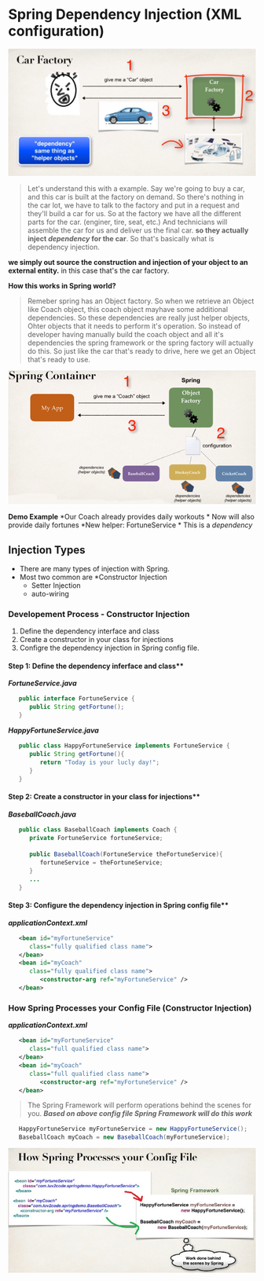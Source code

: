 # Spring Dependency Injection (XML configuration)

   ![](images/dpixml_01.jpg)

   > Let's understand this with a example.
   > Say we're going to buy a car, and this car is built at the factory on demand.
   > So there's nothing in the car lot, we have to talk to the factory and put in a request and they'll build a car for us.
   > So at the factory we have all the different parts for the car. (enginer, tire, seat, etc.)
   > And technicians will assemble the car for us and deliver us the final car.
   > **so they actually inject *dependency* for the car**.
   > So that's basically what is dependency injection.

   **we simply out source the construction and injection of your object to an external entity.**
     in this case that's the car factory.

   **How this works in Spring world?**
   > Remeber spring has an Object factory.
   > So when we retrieve an Object like Coach object, this coach object mayhave some additional dependencies.
   > So these dependencies are really just helper objects, Ohter objects that it needs to perform it's operation.
   > So instead of developer having manually build the coach object and all it's dependencies the spring framework or the spring factory will actually do this.
   > So just like the car that's ready to drive, here we get an Object that's ready to use.

   ![](images/dpixml_02.png)

   **Demo Example**
      *Our Coach already provides daily workouts
      * Now will also provide daily fortunes
         *New helper: FortuneService
         * This is a *dependency*

## Injection Types

* There are many types of injection with Spring.
* Most two common are
  *Constructor Injection
  * Setter Injection
  * auto-wiring

### Developement Process - Constructor Injection

   1. Define the dependency interface and class
   2. Create a constructor in your class for injections
   3. Configre the dependency injection in Spring config file.

#### Step 1: Define the dependency inferface and class**

   ***FortuneService.java***

   ```Java
      public interface FortuneService {
         public String getFortune();
      }
   ```

   ***HappyFortuneService.java***

   ```Java
      public class HappyFortuneService implements FortuneService {
         public String getFortune(){
            return "Today is your lucly day!";
         }
      }
   ```

#### Step 2: Create a constructor in your class for injections**

   ***BaseballCoach.java***

   ```Java
      public class BaseballCoach implements Coach {
         private FortuneService fortuneService;

         public BaseballCoach(FortuneService theFortuneService){
            fortuneService = theFortuneService;
         }
         ...
      }
   ```

#### Step 3: Configure the dependency injection in Spring config file**

   ***applicationContext.xml***

   ```Xml
      <bean id="myFortuneService"
         class="fully qualified class name">
      </bean>
      <bean id="myCoach"
         class="fully qualified class name">
            <constructor-arg ref="myFortuneService" />
      </bean>
   ```

### How Spring Processes your Config File (Constructor Injection)

   ***applicationContext.xml***

   ```Xml
      <bean id="myFortuneService"
         class="full qualified class name">
      </bean>
      <bean id="myCoach"
         class="full qualified class name">
            <constructor-arg ref="myFortuneService" />
      </bean>
   ```

   > The Spring Framework will perform operations behind the scenes for you.
   ***Based on above config file Spring Framework will do this work***

   ```Java
      HappyFortuneService myFortuneService = new HappyFortuneService();
      BaseballCoach myCoach = new BaseballCoach(myFortuneService);
   ```

   ![](images/dpixml_03.jpg)
